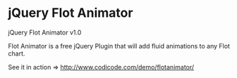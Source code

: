 jQuery Flot Animator
============

jQuery Flot Animator v1.0

Flot Animator is a free jQuery Plugin that will add fluid animations to any Flot chart.

See it in action => http://www.codicode.com/demo/flotanimator/
